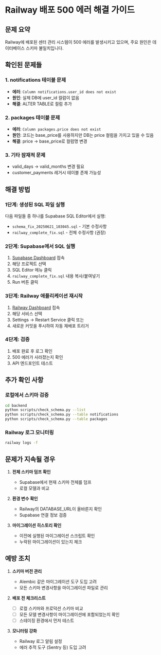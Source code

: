 # Railway 배포 500 에러 해결 가이드

## 문제 요약
Railway에 배포된 센터 관리 시스템이 500 에러를 발생시키고 있으며, 주요 원인은 데이터베이스 스키마 불일치입니다.

## 확인된 문제들

### 1. notifications 테이블 문제
- **에러**: `Column notifications.user_id does not exist`
- **원인**: 실제 DB에 user_id 컬럼이 없음
- **해결**: ALTER TABLE로 컬럼 추가

### 2. packages 테이블 문제  
- **에러**: `Column packages.price does not exist`
- **원인**: 코드는 base_price를 사용하지만 DB는 price 컬럼을 가지고 있을 수 있음
- **해결**: price → base_price로 컬럼명 변경

### 3. 기타 잠재적 문제
- valid_days → valid_months 변경 필요
- customer_payments 레거시 테이블 존재 가능성

## 해결 방법

### 1단계: 생성된 SQL 파일 실행
다음 파일들 중 하나를 Supabase SQL Editor에서 실행:
- `schema_fix_20250621_103045.sql` - 기본 수정사항
- `railway_complete_fix.sql` - 전체 수정사항 (권장)

### 2단계: Supabase에서 SQL 실행
1. [Supabase Dashboard](https://app.supabase.com) 접속
2. 해당 프로젝트 선택
3. SQL Editor 메뉴 클릭
4. `railway_complete_fix.sql` 내용 복사/붙여넣기
5. Run 버튼 클릭

### 3단계: Railway 애플리케이션 재시작
1. [Railway Dashboard](https://railway.app) 접속
2. 해당 서비스 선택
3. Settings → Restart Service 클릭
   또는
4. 새로운 커밋을 푸시하여 자동 재배포 트리거

### 4단계: 검증
1. 배포 완료 후 로그 확인
2. 500 에러가 사라졌는지 확인
3. API 엔드포인트 테스트

## 추가 확인 사항

### 로컬에서 스키마 검증
```bash
cd backend
python scripts/check_schema.py --list
python scripts/check_schema.py --table notifications
python scripts/check_schema.py --table packages
```

### Railway 로그 모니터링
```bash
railway logs -f
```

## 문제가 지속될 경우

1. **전체 스키마 덤프 확인**
   - Supabase에서 현재 스키마 전체를 덤프
   - 로컬 모델과 비교

2. **환경 변수 확인**
   - Railway의 DATABASE_URL이 올바른지 확인
   - Supabase 연결 정보 검증

3. **마이그레이션 히스토리 확인**
   - 이전에 실행된 마이그레이션 스크립트 확인
   - 누락된 마이그레이션이 있는지 체크

## 예방 조치

1. **스키마 버전 관리**
   - Alembic 같은 마이그레이션 도구 도입 고려
   - 모든 스키마 변경사항을 마이그레이션 파일로 관리

2. **배포 전 체크리스트**
   - [ ] 로컬 스키마와 프로덕션 스키마 비교
   - [ ] 모든 모델 변경사항이 마이그레이션에 포함되었는지 확인
   - [ ] 스테이징 환경에서 먼저 테스트

3. **모니터링 강화**
   - Railway 로그 알림 설정
   - 에러 추적 도구 (Sentry 등) 도입 고려